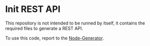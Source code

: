 # Init REST API

This repository is not intended to be runned by itself, it contains the required files to generate a REST API.

To use this code, report to the [Node-Generator](https://github.com/Node-Generator/Node-Generator).
